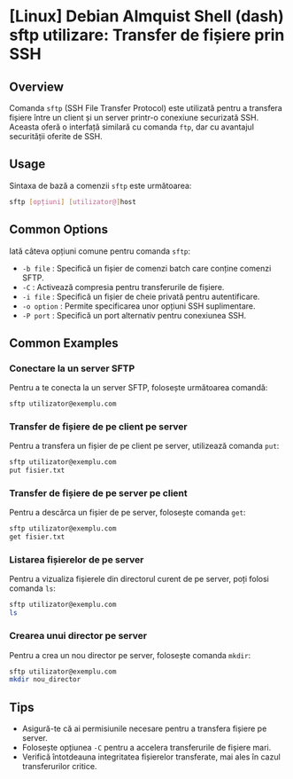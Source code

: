 # [Linux] Debian Almquist Shell (dash) sftp utilizare: Transfer de fișiere prin SSH

## Overview
Comanda `sftp` (SSH File Transfer Protocol) este utilizată pentru a transfera fișiere între un client și un server printr-o conexiune securizată SSH. Aceasta oferă o interfață similară cu comanda `ftp`, dar cu avantajul securității oferite de SSH.

## Usage
Sintaxa de bază a comenzii `sftp` este următoarea:

```bash
sftp [opțiuni] [utilizator@]host
```

## Common Options
Iată câteva opțiuni comune pentru comanda `sftp`:

- `-b file` : Specifică un fișier de comenzi batch care conține comenzi SFTP.
- `-C` : Activează compresia pentru transferurile de fișiere.
- `-i file` : Specifică un fișier de cheie privată pentru autentificare.
- `-o option` : Permite specificarea unor opțiuni SSH suplimentare.
- `-P port` : Specifică un port alternativ pentru conexiunea SSH.

## Common Examples

### Conectare la un server SFTP
Pentru a te conecta la un server SFTP, folosește următoarea comandă:

```bash
sftp utilizator@exemplu.com
```

### Transfer de fișiere de pe client pe server
Pentru a transfera un fișier de pe client pe server, utilizează comanda `put`:

```bash
sftp utilizator@exemplu.com
put fisier.txt
```

### Transfer de fișiere de pe server pe client
Pentru a descărca un fișier de pe server, folosește comanda `get`:

```bash
sftp utilizator@exemplu.com
get fisier.txt
```

### Listarea fișierelor de pe server
Pentru a vizualiza fișierele din directorul curent de pe server, poți folosi comanda `ls`:

```bash
sftp utilizator@exemplu.com
ls
```

### Crearea unui director pe server
Pentru a crea un nou director pe server, folosește comanda `mkdir`:

```bash
sftp utilizator@exemplu.com
mkdir nou_director
```

## Tips
- Asigură-te că ai permisiunile necesare pentru a transfera fișiere pe server.
- Folosește opțiunea `-C` pentru a accelera transferurile de fișiere mari.
- Verifică întotdeauna integritatea fișierelor transferate, mai ales în cazul transferurilor critice.